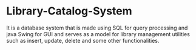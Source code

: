 # Library-Catalog-System
It is a database system that is made using SQL for query processing and java Swing for GUI and serves as a model for library management utilities such as insert, update, delete and some other functionalities.
